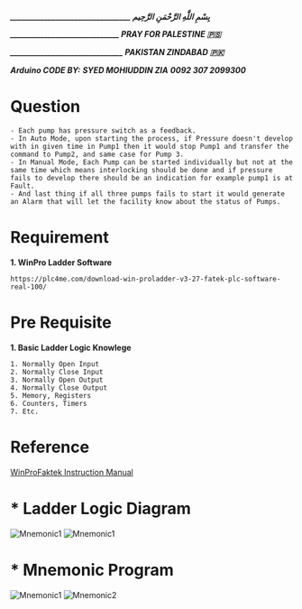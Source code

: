 ***________________________________ بِسْمِ اللَّهِ الرَّحْمَنِ الرَّحِيم***

***_____________________________ PRAY FOR PALESTINE 🇵🇸***

***______________________________ PAKISTAN ZINDABAD 🇵🇰***

***Arduino CODE BY:***
***SYED MOHIUDDIN ZIA***
***0092 307 2099300***

# Question
```
- Each pump has pressure switch as a feedback.
- In Auto Mode, upon starting the process, if Pressure doesn't develop with in given time in Pump1 then it would stop Pump1 and transfer the command to Pump2, and same case for Pump 3.
- In Manual Mode, Each Pump can be started individually but not at the same time which means interlocking should be done and if pressure fails to develop there should be an indication for example pump1 is at Fault.
- And last thing if all three pumps fails to start it would generate an Alarm that will let the facility know about the status of Pumps.
```
# Requirement
**1. WinPro Ladder Software**  
```
https://plc4me.com/download-win-proladder-v3-27-fatek-plc-software-real-100/
```
# Pre Requisite
**1. Basic Ladder Logic Knowlege**  
```
1. Normally Open Input
2. Normally Close Input
3. Normally Open Output
4. Normally Close Output
5. Memory, Registers 
6. Counters, Timers
7. Etc.
```

# Reference

[WinProFaktek Instruction Manual](https://drive.google.com/drive/folders/1fcRhLmjpI39hsA_bJIU0bxqD0Tx-heUF?usp=sharing)

# * Ladder Logic Diagram
![Mnemonic1](https://github.com/syedmohiuddinzia/3MotorsCodePLC/blob/main/LadderLogic1.jpg)
![Mnemonic1](https://github.com/syedmohiuddinzia/3MotorsCodePLC/blob/main/LadderLogic2.jpg)

# * Mnemonic Program
![Mnemonic1](https://github.com/syedmohiuddinzia/3MotorsCodePLC/blob/main/Mnemonic1.jpg)
![Mnemonic2](https://github.com/syedmohiuddinzia/3MotorsCodePLC/blob/main/Mnemonic2.jpg)

